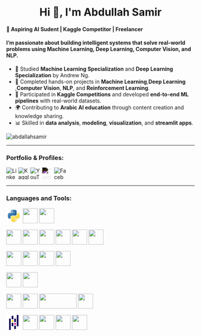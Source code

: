 <h1 align="center">Hi 👋, I'm Abdullah Samir</h1>

#### 🚀 Aspiring AI Sudent | Kaggle Competitor | Freelancer
#### I’m passionate about building intelligent systems that solve real-world problems using Machine Learning, Deep Learning, Computer Vision, and NLP.

- 🔬 Studied **Machine Learning Specialization** and **Deep Learning Specialization** by Andrew Ng.
- 🤖 Completed hands-on projects in **Machine Learning**,**Deep Learning** ,**Computer Vision**, **NLP**, and **Reinforcement Learning**.
- 🧠 Participated in **Kaggle Competitions** and developed **end-to-end ML pipelines** with real-world datasets.
- 🌍 Contributing to **Arabic AI education** through content creation and knowledge sharing.
- 📊 Skilled in **data analysis**, **modeling**, **visualization**, and **streamlit apps**.

<p align="left"> <img src="https://komarev.com/ghpvc/?username=abdallahsamir&label=Profile%20views&color=0e75b6&style=flat" alt="abdallahsamir" /> </p>

---

<h3 align="left">Portfolio & Profiles:</h3>

<a href="https://www.linkedin.com/in/YOUR-LINKEDIN-HERE/">
  <img align="left" alt="LinkedIn" src="https://upload.wikimedia.org/wikipedia/commons/c/ca/LinkedIn_logo_initials.png" width="32" height="32">
</a>
<a href="https://www.kaggle.com/YOUR-KAGGLE-USERNAME">
  <img align="left" alt="Kaggle" src="https://w7.pngwing.com/pngs/1002/482/png-transparent-kaggle-logos-and-brands-line-filled-icon.png" width="32" height="32">
</a>
<a href="https://www.youtube.com/@YOUR-YOUTUBE-CHANNEL">
  <img align="left" alt="YouTube" src="https://play-lh.googleusercontent.com/lMoItBgdPPVDJsNOVtP26EKHePkwBg-PkuY9NOrc-fumRtTFP4XhpUNk_22syN4Datc" width="32" height="32"> 
<a href="https://twitter.com/AbdallhSam17665" target="_blank">
  <img align="left" alt="Twitter" src="https://cdn.jsdelivr.net/npm/simple-icons@v9/icons/twitter.svg" width="32" height="32" style="filter: invert(1);" />
</a>

<a href="https://www.facebook.com/share/15ziLrnrjj/">
  <img align="left" alt="Facebook" src="https://upload.wikimedia.org/wikipedia/commons/5/51/Facebook_f_logo_%282019%29.svg" width="32" height="32">
</a>

<br><br>

---
<h3 align="left">Languages and Tools:</h3>

<p align="left">

  <!-- Languages & General -->
  <a href="https://www.python.org"><img src="https://raw.githubusercontent.com/devicons/devicon/master/icons/python/python-original.svg" width="40" height="40"/></a>
  <a href="https://jupyter.org/"><img src="https://upload.wikimedia.org/wikipedia/commons/3/38/Jupyter_logo.svg" width="40" height="40"/></a>
  <a href="https://www.gnu.org/software/bash/"><img src="https://upload.wikimedia.org/wikipedia/commons/4/4b/Bash_Logo_Colored.svg" width="40" height="40"/></a>

  <!-- ML & DL -->
  <a href="https://scikit-learn.org/"><img src="https://upload.wikimedia.org/wikipedia/commons/0/05/Scikit_learn_logo_small.svg" width="40" height="40"/></a>
  <a href="https://pytorch.org/"><img src="https://www.vectorlogo.zone/logos/pytorch/pytorch-icon.svg" width="40" height="40"/></a>
  <a href="https://www.tensorflow.org"><img src="https://www.vectorlogo.zone/logos/tensorflow/tensorflow-icon.svg" width="40" height="40"/></a>
  <a href="https://keras.io/"><img src="https://upload.wikimedia.org/wikipedia/commons/a/ae/Keras_logo.svg" width="40" height="40"/></a>
  <a href="https://xgboost.ai/"><img src="https://upload.wikimedia.org/wikipedia/commons/6/69/XGBoost_logo.png" width="40" height="40"/></a>
  <a href="https://lightgbm.readthedocs.io/"><img src="https://upload.wikimedia.org/wikipedia/commons/6/69/LightGBM_logo.png" width="40" height="40"/></a>

  <!-- NLP -->
  <a href="https://www.nltk.org/"><img src="https://upload.wikimedia.org/wikipedia/commons/8/8b/Nltk_logo.png" width="40" height="40"/></a>
  <a href="https://spacy.io/"><img src="https://upload.wikimedia.org/wikipedia/commons/3/38/Spacy_logo.svg" width="40" height="40"/></a>
  <a href="https://huggingface.co/"><img src="https://huggingface.co/front/assets/huggingface_logo.svg" width="40" height="40"/></a>
  <a href="https://transformers.huggingface.co/"><img src="https://upload.wikimedia.org/wikipedia/commons/8/88/Hugging_Face_emoji.svg" width="40" height="40"/></a>

  <!-- CV -->
  <a href="https://opencv.org/"><img src="https://www.vectorlogo.zone/logos/opencv/opencv-icon.svg" width="40" height="40"/></a>
  <a href="https://scikit-image.org/"><img src="https://upload.wikimedia.org/wikipedia/commons/0/0e/Scikit-image_logo.png" width="40" height="40"/></a>

  <!-- LLMs / Deployment -->
  <a href="https://fastapi.tiangolo.com/"><img src="https://cdn.worldvectorlogo.com/logos/fastapi-1.svg" width="40" height="40"/></a>
  <a href="https://flask.palletsprojects.com/"><img src="https://upload.wikimedia.org/wikipedia/commons/3/3c/Flask_logo.svg" width="40" height="40"/></a>
  <a href="https://streamlit.io/"><img src="https://streamlit.io/images/brand/streamlit-logo-primary-colormark-darktext.svg" width="100" height="40"/></a>
  <a href="https://www.docker.com/"><img src="https://www.vectorlogo.zone/logos/docker/docker-icon.svg" width="40" height="40"/></a>

  <!-- Data Analysis & Visualization -->
  <a href="https://pandas.pydata.org/"><img src="https://raw.githubusercontent.com/devicons/devicon/master/icons/pandas/pandas-original.svg" width="40" height="40"/></a>
  <a href="https://numpy.org/"><img src="https://upload.wikimedia.org/wikipedia/commons/3/31/NumPy_logo_2020.svg" width="40" height="40"/></a>
  <a href="https://matplotlib.org/"><img src="https://matplotlib.org/_static/images/logo2.svg" width="40" height="40"/></a>
  <a href="https://seaborn.pydata.org/"><img src="https://seaborn.pydata.org/_images/logo-mark-lightbg.svg" width="40" height="40"/></a>
  <a href="https://plotly.com/"><img src="https://upload.wikimedia.org/wikipedia/commons/3/3a/Plotly-logo-01-square.png" width="40" height="40"/></a>

</p>
